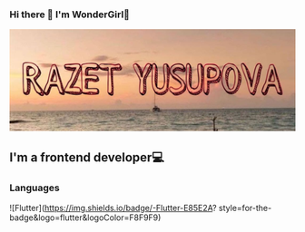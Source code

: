 ### Hi there 👋 I'm WonderGirl🌟

[![Header](https://github.com/wonder-girl92/wonder-girl92/blob/main/assets/logo.jpg)](https://www.instagram.com/r.i.1992/)

## I'm a frontend developer💻

### Languages
![Flutter](https://img.shields.io/badge/-Flutter-E85E2A?
style=for-the-badge&logo=flutter&logoColor=F8F9F9)